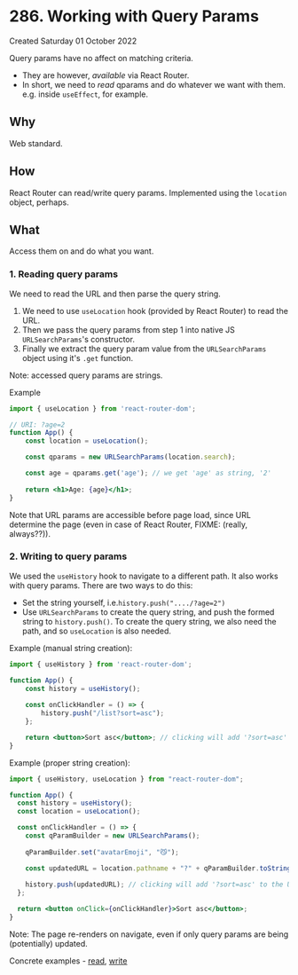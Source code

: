 # 286. Working with Query Params
Created Saturday 01 October 2022

Query params have no affect on matching criteria.
- They are however, _available_ via React Router.
- In short, we need to _read_ qparams and do whatever we want with them. e.g. inside `useEffect`, for example.

## Why
Web standard.


## How
React Router can read/write query params. Implemented using the `location` object, perhaps.

## What
Access them on and do what you want.

### 1. Reading query params
We need to read the URL and then parse the query string.
1. We need to use `useLocation` hook (provided by React Router) to read the URL.
2. Then we pass the query params from step 1 into native JS `URLSearchParams`'s constructor.
3. Finally we extract the query param value from the `URLSearchParams` object using it's `.get` function.

Note: accessed query params are strings.

Example
```jsx
import { useLocation } from 'react-router-dom';

// URI: ?age=2
function App() {
	const location = useLocation();

	const qparams = new URLSearchParams(location.search);

	const age = qparams.get('age'); // we get 'age' as string, '2'
	
	return <h1>Age: {age}</h1>;
}
```
Note that URL params are accessible before page load, since URL determine the page (even in case of React Router, FIXME: (really, always??)).

### 2. Writing to query params
We used the `useHistory` hook to navigate to a different path.
It also works with query params.
There are two ways to do this:
- Set the string yourself, i.e.`history.push("..../?age=2")`
- Use `URLSearchParams` to create the query string, and push the formed string to `history.push()`. To create the query string, we also need the path, and so `useLocation` is also needed.

Example (manual string creation):
```jsx
import { useHistory } from 'react-router-dom';

function App() {
	const history = useHistory();
	
	const onClickHandler = () => {
		history.push("/list?sort=asc");
	};

	return <button>Sort asc</button>; // clicking will add '?sort=asc' to the URL
}
```

Example (proper string creation):
```jsx
import { useHistory, useLocation } from "react-router-dom";

function App() {
  const history = useHistory();
  const location = useLocation();

  const onClickHandler = () => {
    const qParamBuilder = new URLSearchParams();
    
    qParamBuilder.set("avatarEmoji", "😼");

    const updatedURL = location.pathname + "?" + qParamBuilder.toString();
    
    history.push(updatedURL); // clicking will add '?sort=asc' to the URL
  };

  return <button onClick={onClickHandler}>Sort asc</button>;
}

```

Note: The page re-renders on navigate, even if only query params are being (potentially) updated.


Concrete examples - [read](https://github.com/exemplar-codes/react-router-practice/commit/b21696a8fe8879ba6ef16e51cd16e263d70b55a3), [write](https://github.com/exemplar-codes/react-router-practice/commit/555aa078dab004549a4ce10683dd904a312664f6)